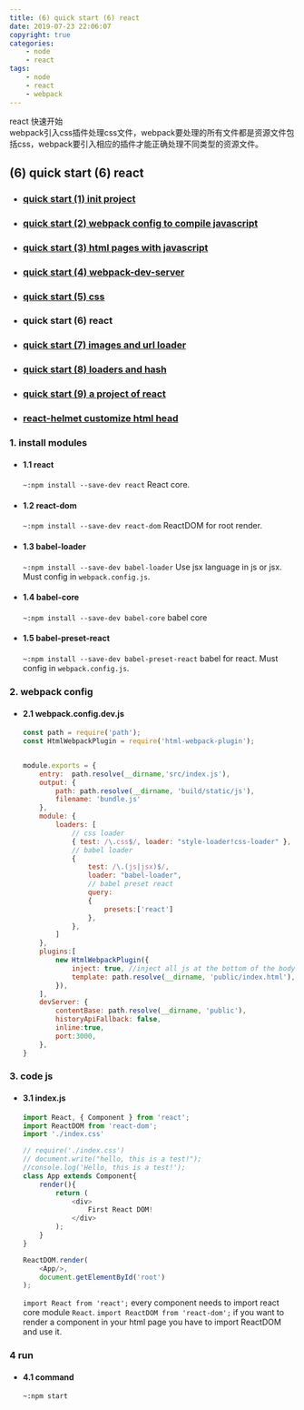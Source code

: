 ```yaml
---
title: (6) quick start (6) react
date: 2019-07-23 22:06:07
copyright: true
categories:
    - node
    - react
tags:
    - node
    - react
    - webpack
---
```

react 快速开始    
webpack引入css插件处理css文件，webpack要处理的所有文件都是资源文件包括css，webpack要引入相应的插件才能正确处理不同类型的资源文件。

<!-- more -->

## **(6) quick start (6) react**


+ ### [quick start (1) init project](https://www.jianshu.com/p/b5df2e74aa20)
+ ### [quick start (2) webpack config to compile javascript](https://www.jianshu.com/p/71e4b19c1264)
+ ### [quick start (3) html pages with javascript](https://www.jianshu.com/p/8e2656d51037)
+ ### [quick start (4) webpack-dev-server](https://www.jianshu.com/p/58dd29b62500)
+ ### [quick start (5) css](https://www.jianshu.com/p/e98d4c4d34cf)
+ ### quick start (6) react
+ ### [quick start (7) images and url loader](https://www.jianshu.com/p/30cf1c8bb2b1)
+ ### [quick start (8) loaders and hash](https://www.jianshu.com/p/64fe50f2d3ad)
+ ### [quick start (9) a project of react](https://www.jianshu.com/p/395b299fa8f0)
+ ### [react-helmet customize html head](https://www.jianshu.com/p/97ced0c8f891)

### **1. install modules**

+ #### 1.1 react
    
    `~:npm install --save-dev react`
    React core.

+ #### 1.2 react-dom
    
    `~:npm install --save-dev react-dom`
    ReactDOM for root render.

+ #### 1.3 babel-loader
  
    `~:npm install --save-dev babel-loader`
    Use jsx language in js or jsx. Must config in `webpack.config.js`.

+ #### 1.4 babel-core
  
    `~:npm install --save-dev babel-core`
    babel core

+ #### 1.5 babel-preset-react

    `~:npm install --save-dev babel-preset-react`
    babel for react. Must config in `webpack.config.js`.

### **2. webpack config**

+ #### 2.1 webpack.config.dev.js
  
    ```js
    const path = require('path');
    const HtmlWebpackPlugin = require('html-webpack-plugin');


    module.exports = {
        entry:  path.resolve(__dirname,'src/index.js'),
        output: {
            path: path.resolve(__dirname, 'build/static/js'),
            filename: 'bundle.js'
        },
        module: {
            loaders: [
                // css loader
                { test: /\.css$/, loader: "style-loader!css-loader" },
                // babel loader
                { 
                    test: /\.(js|jsx)$/, 
                    loader: "babel-loader",
                    // babel preset react
                    query:
                    {
                        presets:['react']
                    },
                },
            ]
        },
        plugins:[
            new HtmlWebpackPlugin({
                inject: true, //inject all js at the bottom of the body
                template: path.resolve(__dirname, 'public/index.html'), //source file
            }),
        ],
        devServer: {
            contentBase: path.resolve(__dirname, 'public'),
            historyApiFallback: false,
            inline:true,
            port:3000,
        },
    }
    ```

### **3. code js**

+ #### 3.1 index.js

    ```js
    import React, { Component } from 'react';
    import ReactDOM from 'react-dom';
    import './index.css'

    // require('./index.css')
    // document.write("hello, this is a test!");
    //console.log('Hello, this is a test!');
    class App extends Component{
        render(){
            return (
                <div>
                    First React DOM!
                </div>
            );
        }
    }

    ReactDOM.render(
        <App/>,
        document.getElementById('root')
    );
    ```
    `import React from 'react';` every component needs to import react core module `React`.
    `import ReactDOM from 'react-dom';` if you want to render a component in your html page you have to import ReactDOM and use it.

### **4 run**

+ #### 4.1 command

    `~:npm start`

